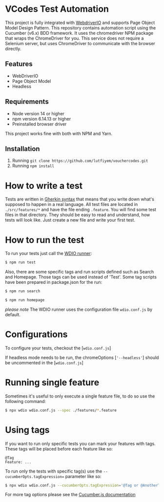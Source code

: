 VCodes Test Automation
====================

This project is fully integrated with [WebdriverIO](http://webdriver.io/) and supports Page Object Model Design Pattern. This repository contains automation script using the Cucumber (v6.x) BDD framework. It uses the chromedriver NPM package that wraps the ChromeDriver for you. This service does not require a Selenium server, but uses ChromeDriver to communicate with the browser directly.

## Features

- WebDriverIO
- Page Object Model
- Headless

## Requirements

- Node version 14 or higher
- npm version 6.14.13 or higher
- Preinstalled browser driver

 This project works fine with both with NPM and Yarn.

## Installation

1. Running `git clone https://github.com/lutfiyem/vouchercodes.git`
2. Running `npm install`

# How to write a test

Tests are written in [Gherkin syntax](https://cucumber.io/docs/gherkin/)
that means that you write down what's supposed to happen in a real language. All test files are located in
`./src/features/*` and have the file ending `.feature`. You will find some test files in that
directory. They should be easy to read and understand, how tests will look like. Just create a new file and write your first
test.

# How to run the test

To run your tests just call the [WDIO runner](https://webdriver.io/docs/configurationfile/):

```sh
$ npm run test
```
Also, there are some specific tags and run scripts defined such as Search and Homepage. Those tags can be used instead of 'Test'. Some tag scripts have been prepared in package.json for the run:

```sh
$ npm run search
```

```sh
$ npm run homepage
```

_please note_ The WDIO runner uses the configuration file `wdio.conf.js` by default.

# Configurations

To configure your tests, checkout the [`wdio.conf.js`]

If headless mode needs to be run, the chromeOptions [`'--headless'`] should be uncommented in the [`wdio.conf.js`]

# Running single feature
Sometimes it's useful to only execute a single feature file, to do so use the following command:

```sh
$ npx wdio wdio.conf.js --spec ./features/*.feature
```

# Using tags

If you want to run only specific tests you can mark your features with tags. These tags will be placed before each feature like so:

```gherkin
@Tag
Feature: ...
```

To run only the tests with specific tag(s) use the `--cucumberOpts.tagExpression=` parameter like so:

```sh
$ npx wdio wdio.conf.js --cucumberOpts.tagExpression='@Tag or @AnotherTag'
```

For more tag options please see the [Cucumber.js documentation](https://docs.cucumber.io/tag-expressions/)
